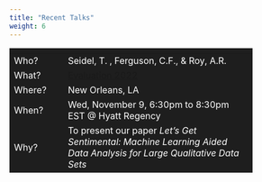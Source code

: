 ```yaml
---
title: "Recent Talks"
weight: 6
---
```

<script src="/rmarkdown-libs/kePrint/kePrint.js"></script>
<link href="/rmarkdown-libs/lightable/lightable.css" rel="stylesheet" />



<table class="table" style="width: auto !important; margin-left: auto; margin-right: auto;">
 <thead>
  <tr>
   <th style="text-align:left;background-color: #1e1e1e !important;">  </th>
   <th style="text-align:left;background-color: #1e1e1e !important;">  </th>
  </tr>
 </thead>
<tbody>
  <tr>
   <td style="text-align:left;width: 5em; color: #ffffff !important;border-left:2px #1e1e1e;vertical-align: middle !important;background-color: #1e1e1e !important;"> Who? </td>
   <td style="text-align:left;width: 20em; color: #ffffff !important;vertical-align: middle !important;background-color: #1e1e1e !important;"> Seidel, T. , Ferguson, C.F., &amp; Roy, A.R. </td>
  </tr>
  <tr>
   <td style="text-align:left;width: 5em; color: #ffffff !important;border-left:2px #1e1e1e;vertical-align: middle !important;background-color: #1e1e1e !important;"> What? </td>
   <td style="text-align:left;width: 20em; color: #ffffff !important;vertical-align: middle !important;background-color: #1e1e1e !important;"> <a href="https://www.evaluationconference.org">Evaluation 2022</a> </td>
  </tr>
  <tr>
   <td style="text-align:left;width: 5em; color: #ffffff !important;border-left:2px #1e1e1e;vertical-align: middle !important;background-color: #1e1e1e !important;"> Where? </td>
   <td style="text-align:left;width: 20em; color: #ffffff !important;vertical-align: middle !important;background-color: #1e1e1e !important;"> New Orleans, LA </td>
  </tr>
  <tr>
   <td style="text-align:left;width: 5em; color: #ffffff !important;border-left:2px #1e1e1e;vertical-align: middle !important;background-color: #1e1e1e !important;"> When? </td>
   <td style="text-align:left;width: 20em; color: #ffffff !important;vertical-align: middle !important;background-color: #1e1e1e !important;"> Wed, November 9, 6:30pm to 8:30pm EST @ Hyatt Regency </td>
  </tr>
  <tr>
   <td style="text-align:left;width: 5em; color: #ffffff !important;border-left:2px #1e1e1e;vertical-align: middle !important;background-color: #1e1e1e !important;"> Why? </td>
   <td style="text-align:left;width: 20em; color: #ffffff !important;vertical-align: middle !important;background-color: #1e1e1e !important;"> To present our paper <i>Let’s Get Sentimental: Machine Learning Aided Data Analysis for Large Qualitative Data Sets</i> </td>
  </tr>
</tbody>
</table>
</center>
